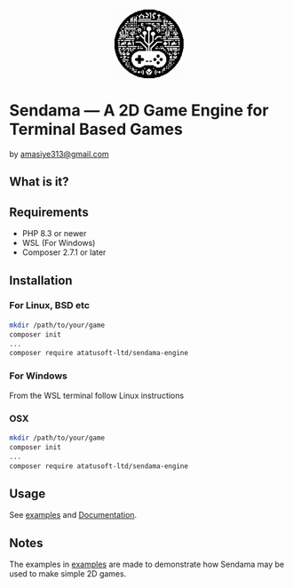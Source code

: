 <div align="center">
    <img src="logo.jpg" alt="Sendama 2d Game Engine" width="128" height="128" align="center">    
</div>

# Sendama &mdash; A 2D Game Engine for Terminal Based Games
by amasiye313@gmail.com

## What is it?

## Requirements
- PHP 8.3 or newer
- WSL (For Windows)
- Composer 2.7.1 or later 

## Installation

### For Linux, BSD etc
```bash
mkdir /path/to/your/game
composer init
...
composer require atatusoft-ltd/sendama-engine
```

### For Windows
From the WSL terminal follow Linux instructions

### OSX
```bash
mkdir /path/to/your/game
composer init
...
composer require atatusoft-ltd/sendama-engine
```

## Usage
See [examples](examples/EXAMPLES.md) and [Documentation](docs/DOCS.md).

## Notes
The examples in [examples]() are made to demonstrate how Sendama may be used to make simple 2D games.
